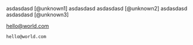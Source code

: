 asdasdasd
[@unknown1] asdasdasd
asdasdasd [@unknown2] asdasdasd
asdasdasd [@unknown3]

hello@world.com
```text
hello@world.com
```

